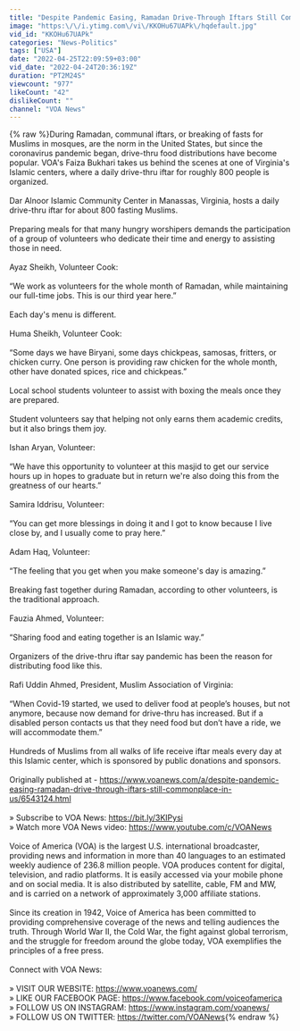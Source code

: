 ```yaml
---
title: "Despite Pandemic Easing, Ramadan Drive-Through Iftars Still Commonplace in US"
image: "https:\/\/i.ytimg.com\/vi\/KKOHu67UAPk\/hqdefault.jpg"
vid_id: "KKOHu67UAPk"
categories: "News-Politics"
tags: ["USA"]
date: "2022-04-25T22:09:59+03:00"
vid_date: "2022-04-24T20:36:19Z"
duration: "PT2M24S"
viewcount: "977"
likeCount: "42"
dislikeCount: ""
channel: "VOA News"
---
```

{% raw %}During Ramadan, communal iftars, or breaking of fasts for Muslims in mosques, are the norm in the United States, but since the coronavirus pandemic began, drive-thru food distributions have become popular. VOA's Faiza Bukhari takes us behind the scenes at one of Virginia's Islamic centers, where a daily drive-thru iftar for roughly 800 people is organized.<br /><br />Dar Alnoor Islamic Community Center in Manassas, Virginia, hosts a daily drive-thru iftar for about 800 fasting Muslims.<br /><br />Preparing meals for that many hungry worshipers demands the participation of a group of volunteers who dedicate their time and energy to assisting those in need.<br /><br />Ayaz Sheikh, Volunteer Cook:<br /><br />“We work as volunteers for the whole month of Ramadan, while maintaining our full-time jobs. This is our third year here.”<br /><br />Each day's menu is different.<br /><br />Huma Sheikh, Volunteer Cook:<br /><br />“Some days we have Biryani, some days chickpeas, samosas, fritters, or chicken curry. One person is providing raw chicken for the whole month, other have donated spices, rice and chickpeas.”<br /><br />Local school students volunteer to assist with boxing the meals once they are prepared.<br /><br />Student volunteers say that helping not only earns them academic credits, but it also brings them joy.<br /><br />Ishan Aryan, Volunteer:<br /><br />“We have this opportunity to volunteer at this masjid to get our service hours up in hopes to graduate but in return we're also doing this from the greatness of our hearts.”<br /><br />Samira Iddrisu, Volunteer:<br /><br />“You can get more blessings in doing it and I got to know because I live close by, and I usually come to pray here.”<br /><br />Adam Haq, Volunteer:<br /><br />“The feeling that you get when you make someone's day is amazing.”<br /><br />Breaking fast together during Ramadan, according to other volunteers, is the traditional approach.<br /><br />Fauzia Ahmed, Volunteer:<br /><br />“Sharing food and eating together is an Islamic way.”<br /><br />Organizers of the drive-thru iftar say pandemic has been the reason for distributing food like this.<br /><br />Rafi Uddin Ahmed, President, Muslim Association of Virginia:<br /><br />“When Covid-19 started, we used to deliver food at people’s houses, but not anymore, because now demand for drive-thru has increased. But if a disabled person contacts us that they need food but don’t have a ride, we will accommodate them.”<br /><br />Hundreds of Muslims from all walks of life receive iftar meals every day at this Islamic center, which is sponsored by public donations and sponsors.<br /><br />Originally published at - <a rel="nofollow" target="blank" href="https://www.voanews.com/a/despite-pandemic-easing-ramadan-drive-through-iftars-still-commonplace-in-us/6543124.html">https://www.voanews.com/a/despite-pandemic-easing-ramadan-drive-through-iftars-still-commonplace-in-us/6543124.html</a><br /><br />» Subscribe to VOA News: <a rel="nofollow" target="blank" href="https://bit.ly/3KIPysi">https://bit.ly/3KIPysi</a><br />» Watch more VOA News video: <a rel="nofollow" target="blank" href="https://www.youtube.com/c/VOANews">https://www.youtube.com/c/VOANews</a><br /><br />Voice of America (VOA) is the largest U.S. international broadcaster, providing news and information in more than 40 languages to an estimated weekly audience of 236.8 million people. VOA produces content for digital, television, and radio platforms. It is easily accessed via your mobile phone and on social media. It is also distributed by satellite, cable, FM and MW, and is carried on a network of approximately 3,000 affiliate stations.<br /><br />Since its creation in 1942, Voice of America has been committed to providing comprehensive coverage of the news and telling audiences the truth. Through World War II, the Cold War, the fight against global terrorism, and the struggle for freedom around the globe today, VOA exemplifies the principles of a free press.<br /><br />Connect with VOA News:<br /><br />» VISIT OUR WEBSITE: <a rel="nofollow" target="blank" href="https://www.voanews.com/">https://www.voanews.com/</a><br />» LIKE OUR FACEBOOK PAGE: <a rel="nofollow" target="blank" href="https://www.facebook.com/voiceofamerica">https://www.facebook.com/voiceofamerica</a><br />» FOLLOW US ON INSTAGRAM: <a rel="nofollow" target="blank" href="https://www.instagram.com/voanews/">https://www.instagram.com/voanews/</a><br />» FOLLOW US ON TWITTER: <a rel="nofollow" target="blank" href="https://twitter.com/VOANews">https://twitter.com/VOANews</a>{% endraw %}
